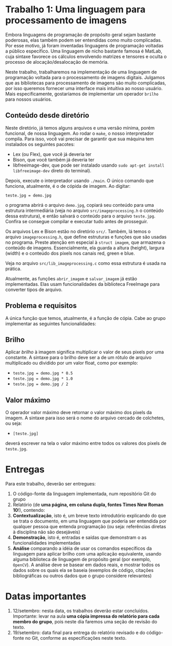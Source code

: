 # Trabalho 1: Uma linguagem para processamento de imagens

Embora linguagens de programação de propósito geral sejam bastante poderosas,
elas também podem ser entendidas como muito complicadas. Por esse motivo, já
foram inventadas linguagens de programação voltadas a público específico. Uma
linguagem de nicho bastante famosa é MatLab, cuja sintaxe favorece os cálculos
envolvendo matrizes e tensores e oculta o processo de alocação/desalocação de
memória.

Neste trabalho, trabalharemos na implementação de uma linguagem de programação
voltada para o processamento de imagens digitais. Julgamos que as bibliotecas
para processamento de imagens são muito complicadas, por isso queremos fornecer
uma interface mais intuitiva ao nosso usuário. Mais especificamente, gostaríamos
de implementar um operador `brilho` para nossos usuários.

## Conteúdo desde diretório
Neste diretório, já temos alguns arquivos e uma versão mínima, porém funcional,
de nossa linguagem. Ao rodar o `make`, o nosso interpretador compila. Para isso,
você vai precisar de garantir que sua máquina tem instalados os seguintes
pacotes:
* Lex (ou Flex), que você já deveria ter
* Bison, que você também já deveria ter
* libfreeimage-dev, que pode ser instalado usando `sudo apt-get install
  libfreeimage-dev` direto do terminal).

Depois, execute o interpretador usando `./main`. O único comando que funciona,
atualmente, é o de cópida de imagem. Ao digitar:

`teste.jpg = demo.jpg`

o programa abrirá o arquivo `demo.jpg`, copiará seu conteúdo para uma estrutura
intermediária (veja no arquivo `src/imageprocessing.h` o conteúdo dessa estrutura), e então
salvará o conteúdo para o arquivo `teste.jpg`. Confira se consegue compilar e
executar tudo antes de prosseguir.

Os arquivos Lex e Bison estão no diretório `src/`. Também, lá temos o arquivo
`imageprocessing.h`, que define estruturas e funções que são usadas no programa.
Preste atenção em especial à `struct imagem`, que armazena o conteúdo de
imagens. Essencialmente, ela guarda a altura (height), largura (width) e o
conteúdo dos pixels nos canais red, green e blue.

Veja no arquivo `src/lib_imageprocessing.c` como essa estrutura é usada na
prática.

Atualmente, as funções `abrir_imagem` e `salvar_imagem` já estão
implementadas. Elas usam funcionalidades da biblioteca FreeImage para converter
tipos de arquivo.

## Problema e requisitos
A única função que temos, atualmente, é a função de cópia. Cabe ao grupo
implementar as seguintes funcionalidades:

## Brilho
Aplicar *brilho* à imagem significa multiplicar o valor de seus pixels por uma
constante. A sintaxe para o brilho deve ser a de um rótulo de arquivo
multiplicado ou dividido por um valor float, como por exemplo:

* `teste.jpg = demo.jpg * 0.5`
* `teste.jpg = demo.jpg * 1.0`
* `teste.jpg = demo.jpg / 2`

## Valor máximo
O operador valor máximo deve retornar o valor máximo dos pixels da imagem. A
sintaxe para isso será o nome do arquivo cercado de colchetes, ou seja:

* `[teste.jpg]`

deverá escrever na tela o valor máximo entre todos os valores dos pixels de
`teste.jpg`.



# Entregas
Para este trabalho, deverão ser entregues:

1. O código-fonte da linguagem implementada, num repositório Git do grupo
1. Relatório (de **uma página, em coluna dupla, fontes Times New Roman 10**!),
contendo:
  1. **Contextualização**, isto é, um breve texto introdutório explicando do que se
     trata o documento, em uma linguagem que poderia ser entendida por qualquer
     pessoa que entenda programação (ou seja: referências diretas à disciplina
     não são desejáveis)
  1. **Demonstração**, isto é, entradas e saídas que demonstram o as
     funcionalidades implementadas
  1. **Análise** comparando a idéia de usar os comandos específicos da linguagem
     para aplicar brilho com uma aplicação equivalente, usando alguma biblioteca
     de linguagem de propósito geral (por exemplo, `OpenCV`). A análise deve
     se basear em dados reais, e mostrar todos os dados sobre os quais ela se
     baseia (exemplos de código, citações bibliográficas ou outros dados que o
     grupo considere relevantes)


# Datas importantes

1. 12/setembro: nesta data, os trabalhos deverão estar concluídos. Importante:
   levar na aula **uma cópia impressa do relatório para cada membro do grupo**,
   pois neste dia faremos uma seção de revisão do texto.
1. 19/setembro: data final para entrega do relatório revisado e do código-fonte
   no Git, conforme as especificações neste texto.



